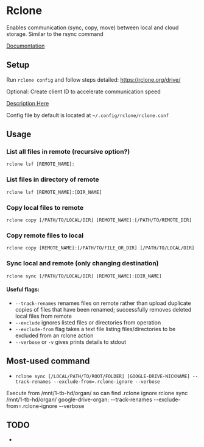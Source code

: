 # Rclone

Enables communication (sync, copy, move) between local and cloud storage.
Similar to the rsync command

[Documentation](https://rclone.org/docs/)



## Setup

Run `rclone config` and follow steps detailed:
https://rclone.org/drive/

Optional:  Create client ID to accelerate communication speed

[Description Here](https://rclone.org/drive/#making-your-own-client-id)

Config file by default is located at `~/.config/rclone/rclone.conf`



## Usage

### List all files in remote (recursive option?)

`rclone lsf [REMOTE_NAME]:`

### List files in directory of remote

`rclone lsf [REMOTE_NAME]:[DIR_NAME]`



### Copy local files to remote

`rclone copy [/PATH/TO/LOCAL/DIR] [REMOTE_NAME]:[/PATH/TO/REMOTE_DIR]`

### Copy remote files to local

`rclone copy [REMOTE_NAME]:[/PATH/TO/FILE_OR_DIR] [/PATH/TO/LOCAL/DIR]`



### Sync local and remote (only changing destination)

`rclone sync [/PATH/TO/LOCAL/DIR] [REMOTE_NAME]:[DIR_NAME]`


#### Useful flags:
* `--track-renames` renames files on remote rather than upload duplicate copies of files that have been renamed; successfully removes deleted local files from remote
*  `--exclude` ignores listed files or directories from operation
* `--exclude-from` flag takes a text file listing files/directories to be excluded from an rclone action
* `--verbose` or `-v` gives prints details to stdout


## Most-used command
* `rclone sync [/LOCAL/PATH/TO/ROOT/FOLDER] [GOOGLE-DRIVE-NICKNAME] --track-renames --exclude-from=.rclone-ignore --verbose`

Execute from /mnt/1-tb-hd/organ/ so can find .rclone ignore
rclone sync /mnt/1-tb-hd/organ/ google-drive-organ: --track-renames --exclude-from=.rclone-ignore --verbose

## TODO
*
